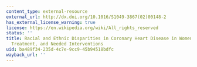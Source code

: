 ```yaml
---
content_type: external-resource
external_url: http://dx.doi.org/10.1016/S1049-3867(02)00148-2
has_external_license_warning: true
license: https://en.wikipedia.org/wiki/All_rights_reserved
status: ''
title: Racial and Ethnic Disparities in Coronary Heart Disease in Women; Prevention,
  Treatment, and Needed Interventions
uid: ba489f34-235d-4c7e-9cc9-45b94518bdfc
wayback_url: ''
---
```

